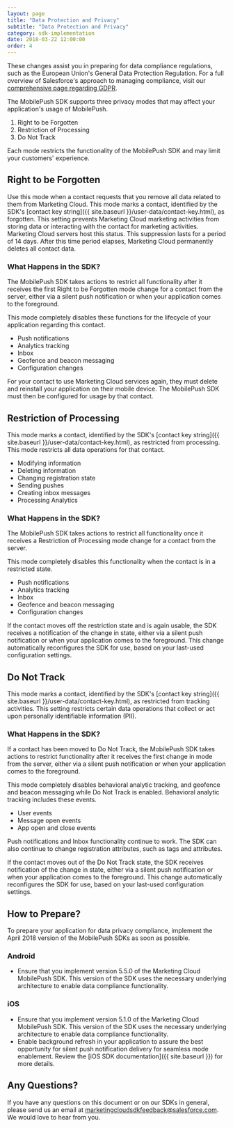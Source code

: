 ```yaml
---
layout: page
title: "Data Protection and Privacy"
subtitle: "Data Protection and Privacy"
category: sdk-implementation
date: 2018-03-22 12:00:00
order: 4
---
```

These changes assist you in preparing for data compliance regulations, such as the European Union's General Data Protection Regulation. For a full overview of Salesforce's approach to managing compliance, visit our [comprehensive page regarding GDPR](https://www.salesforce.com/gdpr/overview/).

The MobilePush SDK supports three privacy modes that may affect your application's usage of MobilePush.
1. Right to be Forgotten
1. Restriction of Processing
1. Do Not Track

Each mode restricts the functionality of the MobilePush SDK and may limit your customers' experience.

## Right to be Forgotten
Use this mode when a contact requests that you remove all data related to them from Marketing Cloud. This mode marks a contact, identified by the SDK's [contact key string]({{ site.baseurl }}/user-data/contact-key.html), as forgotten. This setting prevents Marketing Cloud marketing activities from storing data or interacting with the contact for marketing activities. Marketing Cloud servers host this status. This suppression lasts for a period of 14 days. After this time period elapses, Marketing Cloud permanently deletes all contact data.

### What Happens in the SDK?
The MobilePush SDK takes actions to restrict all functionality after it receives the first Right to be Forgotten mode change for a contact from the server, either via a silent push notification or when your application comes to the foreground.

This mode completely disables these functions for the lifecycle of your application regarding this contact.

* Push notifications
* Analytics tracking
* Inbox
* Geofence and beacon messaging
* Configuration changes

For your contact to use Marketing Cloud services again, they must delete and reinstall your application on their mobile device. The MobilePush SDK must then be configured for usage by that contact.

## Restriction of Processing
This mode marks a contact, identified by the SDK's [contact key string]({{ site.baseurl }}/user-data/contact-key.html), as restricted from processing. This mode restricts all data operations for that contact.

* Modifying information
* Deleting information
* Changing registration state
* Sending pushes
* Creating inbox messages
* Processing Analytics

### What Happens in the SDK?
The MobilePush SDK takes actions to restrict all functionality once it receives a Restriction of Processing mode change for a contact from the server.

This mode completely disables this functionality when the contact is in a restricted state.

* Push notifications
* Analytics tracking
* Inbox
* Geofence and beacon messaging
* Configuration changes

If the contact moves off the restriction state and is again usable, the SDK receives a notification of the change in state, either via a silent push notification or when your application comes to the foreground. This change automatically reconfigures the SDK for use, based on your last-used configuration settings.

## Do Not Track
This mode marks a contact, identified by the SDK's [contact key string]({{ site.baseurl }}/user-data/contact-key.html), as restricted from tracking activities. This setting restricts certain data operations that collect or act upon personally identifiable information (PII).

### What Happens in the SDK?
If a contact has been moved to Do Not Track, the MobilePush SDK takes actions to restrict functionality after it receives the first change in mode from the server, either via a silent push notification or when your application comes to the foreground.

This mode completely disables behavioral analytic tracking, and geofence and beacon messaging while Do Not Track is enabled. Behavioral analytic tracking includes these events.

* User events
* Message open events
* App open and close events

Push notifications and Inbox functionality continue to work. The SDK can also continue to change registration attributes, such as tags and attributes.

If the contact moves out of the Do Not Track state, the SDK receives notification of the change in state, either via a silent push notification or when your application comes to the foreground. This change automatically reconfigures the SDK for use, based on your last-used configuration settings.

## How to Prepare?
To prepare your application for data privacy compliance, implement the April 2018 version of the MobilePush SDKs as soon as possible.

### Android
* Ensure that you implement version 5.5.0 of the Marketing Cloud MobilePush SDK. This version of the SDK uses the necessary underlying architecture to enable data compliance functionality.

### iOS
* Ensure that you implement version 5.1.0 of the Marketing Cloud MobilePush SDK. This version of the SDK uses the necessary underlying architecture to enable data compliance functionality.
* Enable background refresh in your application to assure the best opportunity for silent push notification delivery for seamless mode enablement. Review the [iOS SDK documentation]({{ site.baseurl }}) for more details.

## Any Questions?
If you have any questions on this document or on our SDKs in general, please send us an email at <marketingcloudsdkfeedback@salesforce.com>. We would love to hear from you.
